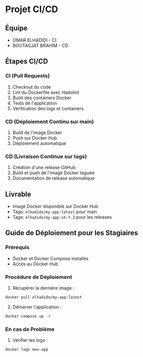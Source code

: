 # Projet CI/CD

## Équipe
- OMAR ELHADIDI -  CI
- BOUTAGJAT BRAHIM -  CD


## Étapes CI/CD

### CI (Pull Requests)
1. Checkout du code
2. Lint du Dockerfile avec Hadolint
3. Build des containers Docker
4. Tests de l'application
5. Vérification des logs et containers

### CD (Déploiement Continu sur main)
1. Build de l'image Docker
2. Push sur Docker Hub
3. Déploiement automatique

### CD (Livraison Continue sur tags)
1. Création d'une release GitHub
2. Build et push de l'image Docker taguée
3. Documentation de release automatique

## Livrable
- Image Docker disponible sur Docker Hub
- Tags: `elhadido/my-app:latest` pour main
- Tags: `elhadido/my-app:vX.Y.Z` pour les releases

## Guide de Déploiement pour les Stagiaires

### Prérequis
- Docker et Docker Compose installés
- Accès au Docker Hub

### Procédure de Déploiement
1. Récupérer la dernière image :
```bash
docker pull elhadido/my-app:latest
```

2. Démarrer l'application :
```bash
docker compose up -d
```

### En cas de Problème
1. Vérifier les logs :
```bash
docker logs mon-app
```
